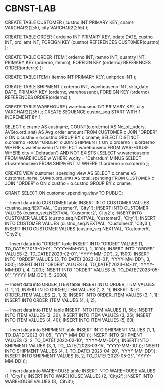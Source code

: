 # CBNST-LAB
 
CREATE TABLE CUSTOMER (
    custno INT PRIMARY KEY,
    cname VARCHAR2(255),
    city VARCHAR2(255)
);

CREATE TABLE ORDER (
    orderno INT PRIMARY KEY,
    odate DATE,
    custno INT,
    ord_amt INT,
    FOREIGN KEY (custno) REFERENCES CUSTOMER(custno)
);

CREATE TABLE ORDER_ITEM (
    orderno INT,
    itemno INT,
    quantity INT,
    PRIMARY KEY (orderno, itemno),
    FOREIGN KEY (orderno) REFERENCES ORDER(orderno)
);

CREATE TABLE ITEM (
    itemno INT PRIMARY KEY,
    unitprice INT
);

CREATE TABLE SHIPMENT (
    orderno INT,
    warehouseno INT,
    ship_date DATE,
    PRIMARY KEY (orderno, warehouseno),
    FOREIGN KEY (orderno) REFERENCES ORDER(orderno)
);

CREATE TABLE WAREHOUSE (
    warehouseno INT PRIMARY KEY,
    city VARCHAR2(255)
);
CREATE SEQUENCE custno_seq START WITH 1 INCREMENT BY 1;


SELECT
    c.cname AS custname,
    COUNT(o.orderno) AS No_of_orders,
    AVG(o.ord_amt) AS Avg_order_amount
FROM
    CUSTOMER c
JOIN
    "ORDER" o ON c.custno = o.custno
GROUP BY
    c.cname;
SELECT DISTINCT
    o.orderno
FROM
    "ORDER" o
JOIN
    SHIPMENT s ON o.orderno = s.orderno
WHERE
    s.warehouseno IN (SELECT warehouseno FROM WAREHOUSE WHERE city = 'Dehradun')
AND
    NOT EXISTS (
        SELECT w.warehouseno
        FROM WAREHOUSE w
        WHERE w.city = 'Dehradun'
        MINUS
        SELECT s1.warehouseno
        FROM SHIPMENT s1
        WHERE s1.orderno = o.orderno
    );

CREATE VIEW customer_spending_view AS
SELECT
    c.cname AS customer_name,
    SUM(o.ord_amt) AS total_spending
FROM
    CUSTOMER c
JOIN
    "ORDER" o ON c.custno = o.custno
GROUP BY
    c.cname;

GRANT SELECT ON customer_spending_view TO PUBLIC;


-- Insert data into CUSTOMER table
INSERT INTO CUSTOMER VALUES (custno_seq.NEXTVAL, 'Customer1', 'City1');
INSERT INTO CUSTOMER VALUES (custno_seq.NEXTVAL, 'Customer2', 'City2');
INSERT INTO CUSTOMER VALUES (custno_seq.NEXTVAL, 'Customer3', 'City1');
INSERT INTO CUSTOMER VALUES (custno_seq.NEXTVAL, 'Customer4', 'City3');
INSERT INTO CUSTOMER VALUES (custno_seq.NEXTVAL, 'Customer5', 'City2');

-- Insert data into "ORDER" table
INSERT INTO "ORDER" VALUES (1, TO_DATE('2023-01-01', 'YYYY-MM-DD'), 1, 1000);
INSERT INTO "ORDER" VALUES (2, TO_DATE('2023-02-01', 'YYYY-MM-DD'), 2, 1500);
INSERT INTO "ORDER" VALUES (3, TO_DATE('2023-03-01', 'YYYY-MM-DD'), 3, 800);
INSERT INTO "ORDER" VALUES (4, TO_DATE('2023-04-01', 'YYYY-MM-DD'), 4, 1200);
INSERT INTO "ORDER" VALUES (5, TO_DATE('2023-05-01', 'YYYY-MM-DD'), 5, 2000);

-- Insert data into ORDER_ITEM table
INSERT INTO ORDER_ITEM VALUES (1, 1, 2);
INSERT INTO ORDER_ITEM VALUES (1, 2, 1);
INSERT INTO ORDER_ITEM VALUES (2, 1, 3);
INSERT INTO ORDER_ITEM VALUES (3, 1, 1);
INSERT INTO ORDER_ITEM VALUES (4, 1, 2);

-- Insert data into ITEM table
INSERT INTO ITEM VALUES (1, 50);
INSERT INTO ITEM VALUES (2, 30);
INSERT INTO ITEM VALUES (3, 25);
INSERT INTO ITEM VALUES (4, 40);
INSERT INTO ITEM VALUES (5, 60);

-- Insert data into SHIPMENT table
INSERT INTO SHIPMENT VALUES (1, 1, TO_DATE('2023-01-05', 'YYYY-MM-DD'));
INSERT INTO SHIPMENT VALUES (2, 2, TO_DATE('2023-02-10', 'YYYY-MM-DD'));
INSERT INTO SHIPMENT VALUES (3, 1, TO_DATE('2023-03-15', 'YYYY-MM-DD'));
INSERT INTO SHIPMENT VALUES (4, 3, TO_DATE('2023-04-20', 'YYYY-MM-DD'));
INSERT INTO SHIPMENT VALUES (5, 2, TO_DATE('2023-05-25', 'YYYY-MM-DD'));

-- Insert data into WAREHOUSE table
INSERT INTO WAREHOUSE VALUES (1, 'City1');
INSERT INTO WAREHOUSE VALUES (2, 'City2');
INSERT INTO WAREHOUSE VALUES (3, 'City3');
